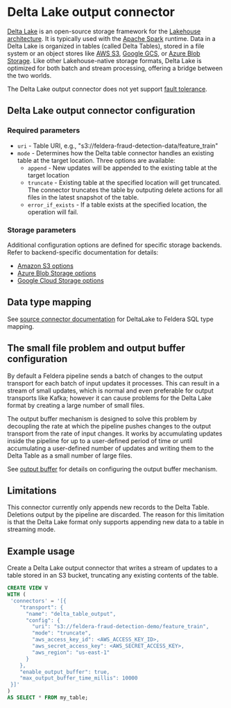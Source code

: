 # Delta Lake output connector

[Delta Lake](https://delta.io/) is an open-source storage framework for the
[Lakehouse architecture](https://www.cidrdb.org/cidr2021/papers/cidr2021_paper17.pdf).
It is typically used with the [Apache Spark](https://spark.apache.org/) runtime.
Data in a Delta Lake is organized in tables (called Delta Tables), stored in
a file system or an object stores like [AWS S3](https://aws.amazon.com/s3/),
[Google GCS](https://cloud.google.com/storage), or
[Azure Blob Storage](https://azure.microsoft.com/en-us/products/storage/blobs).
Like other Lakehouse-native storage formats, Delta Lake is optimized for both
batch and stream processing, offering a bridge between the two worlds.

The Delta Lake output connector does not yet support [fault
tolerance](..#fault-tolerance).

## Delta Lake output connector configuration

### Required parameters

* `uri` - Table URI, e.g., "s3://feldera-fraud-detection-data/feature_train"
* `mode` - Determines how the Delta table connector handles an existing table at the target
   location.  Three options are available:
  * `append` - New updates will be appended to the existing table at the target location
  * `truncate` - Existing table at the specified location will get truncated. The connector
     truncates the table by outputing delete actions for all files in the latest snapshot
     of the table.
  * `error_if_exists` - If a table exists at the specified location, the operation will fail.

### Storage parameters

Additional configuration options are defined for specific storage backends.  Refer to
backend-specific documentation for details:

* [Amazon S3 options](https://docs.rs/object_store/latest/object_store/aws/enum.AmazonS3ConfigKey.html)
* [Azure Blob Storage options](https://docs.rs/object_store/latest/object_store/azure/enum.AzureConfigKey.html)
* [Google Cloud Storage options](https://docs.rs/object_store/latest/object_store/gcp/enum.GoogleConfigKey.html)

## Data type mapping

See [source connector documentation](/connectors/sources/delta/#data-type-mapping) for DeltaLake to Feldera SQL
type mapping.

## The small file problem and output buffer configuration

By default a Feldera pipeline sends a batch of changes to the output transport
for each batch of input updates it processes.  This can result in a stream of
small updates, which is normal and even preferable for output transports like
Kafka; however it can cause problems for the Delta Lake format by creating a large
number of small files.

The output buffer mechanism is designed to solve this problem by decoupling the
rate at which the pipeline pushes changes to the output transport from the rate
of input changes.  It works by accumulating updates inside the pipeline
for up to a user-defined period of time or until accumulating a user-defined number
of updates and writing them to the Delta Table as a small number of large files.

See [output buffer](/connectors#configuring-the-output-buffer) for details on configuring the output buffer mechanism.

## Limitations

This connector currently only appends new records to the Delta Table.  Deletions
output by the pipeline are discarded.  The reason for this limitation is that the
Delta Lake format only supports appending new data to a table in streaming mode.

## Example usage

Create a Delta Lake output connector that writes a stream of updates to a table
stored in an S3 bucket, truncating any existing contents of the table.

```sql
CREATE VIEW V
WITH (
 'connectors' = '[{
    "transport": {
      "name": "delta_table_output",
      "config": {
        "uri": "s3://feldera-fraud-detection-demo/feature_train",
        "mode": "truncate",
        "aws_access_key_id": <AWS_ACCESS_KEY_ID>,
        "aws_secret_access_key": <AWS_SECRET_ACCESS_KEY>,
        "aws_region": "us-east-1"
      }
    },
    "enable_output_buffer": true,
    "max_output_buffer_time_millis": 10000
 }]'
)
AS SELECT * FROM my_table;
```
